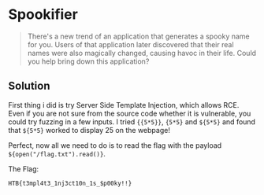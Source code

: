 # Spookifier

> There's a new trend of an application that generates a spooky name for you. Users of that application later discovered that their real names were also magically changed, causing havoc in their life. Could you help bring down this application?

## Solution
First thing i did is try Server Side Template Injection, which allows RCE. Even if you are not sure from the source code whether it is vulnerable, you could try fuzzing in a few inputs. I tried `{{5*5}}`, `{5*5}` and `${5*5}` and found that `${5*5}` worked to display 25 on the webpage!

Perfect, now all we need to do is to read the flag with the payload `${open("/flag.txt").read()}`.

The Flag:

 ```
 HTB{t3mpl4t3_1nj3ct10n_1s_$p00ky!!}
 ```